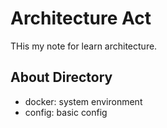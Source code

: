 # Architecture Act

THis my note for learn architecture.

## About Directory

- docker: system environment
- config: basic config
